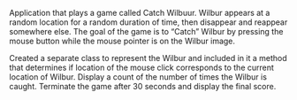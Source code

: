 Application that plays a game called Catch Wilbuur. Wilbur appears at a random location for a random duration of time, then disappear and
reappear somewhere else. The goal of the game is to “Catch” Wilbur by pressing the mouse button while the mouse pointer is on the Wilbur
image. 

Created a separate class to represent the Wilbur and included in it a method that determines if location of the mouse click corresponds
to the current location of Wilbur. Display a count of the number of times the Wilbur is caught. Terminate the game after 30 seconds and
display the final score.
